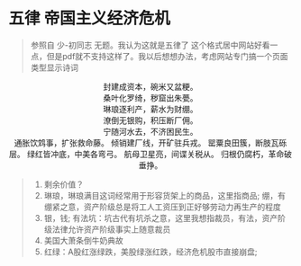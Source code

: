 # 五律 帝国主义经济危机
> 参照自 少-初同志 无题。我认为这就是五律了 
> 这个格式居中网站好看一点，但是pdf就不支持这样了。我以后想想办法，考虑网站专门搞一个页面类型显示诗词

<center>
封建成资本，碗米又盆粳。<br/>
桑叶化罗绮，秽窟出朱甍。<br/>
琳琅逐利产，薪水为财绷。<br/>
潦倒无银购，积压断厂佣。<br/>
宁随河水去，不济困民生。<br/>
通胀饮鸩事，扩张救命藤。
倾销建厂线，开矿驻兵戎。
罂粟良田簇，断肢瓦砾层。
绿红皆冲底，中美各弯弓。
航母卫星亮，间谍关税从。
归根仍腐朽，革命破垂挣。

</center>

> 1. 剩余价值？
> 1. 琳琅，琳琅满目这词经常用于形容货架上的商品，这里指商品; 绷，有绷紧之意，资产阶级总是将工人工资压到正好够劳动力再生产的程度
> 2. 银，钱; 有法坑：坑古代有坑杀之意，这里我想指裁员，有法，资产阶级法律允许资产阶级事实上随意裁员 
> 3. 美国大萧条倒牛奶典故
> 4. 红绿：A股红涨绿跌，美股绿涨红跌，经济危机股市直接崩盘; 
<!--stackedit_data:
eyJoaXN0b3J5IjpbNTE3MTUzMjcyLDExMzIxOTU2NTAsLTU1Nj
cwMjQ4OCw5MDU0NjEyNywxNTczMTM2MDAyLC0xMzg2MTc5MDIz
LC0yMTI4NDU3NTUxLDE0MzU3NTg4MCwxOTIxNjg0MzY4XX0=
-->